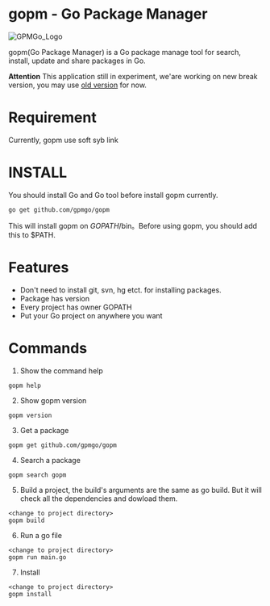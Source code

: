 gopm - Go Package Manager
=========================

![GPMGo_Logo](https://raw.github.com/gpmgo/gopmweb/master/static/img/gpmgo.png?raw=true)

gopm(Go Package Manager) is a Go package manage tool for search, install, update and share packages in Go.

**Attention** This application still in experiment, we'are working on new break version, you may use [old version](https://github.com/gpmgo/gopm/tree/v0.1.0) for now.

# Requirement

Currently, gopm use soft syb link

# INSTALL

You should install Go and Go tool before install gopm currently.

```
go get github.com/gpmgo/gopm
```

This will install gopm on $GOPATH$/bin。Before using gopm, you should add this to $PATH.

# Features

* Don't need to install git, svn, hg etct. for installing packages.
* Package has version
* Every project has owner GOPATH
* Put your Go project on anywhere you want

# Commands

1. Show the command help
```
gopm help
```

2. Show gopm version
```
gopm version
```

3. Get a package
```
gopm get github.com/gpmgo/gopm
```

4. Search a package
```
gopm search gopm
```

5. Build a project, the build's arguments are the same as go build. But it will check all the dependencies and dowload them.
```
<change to project directory>
gopm build
```

6. Run a go file
```
<change to project directory>
gopm run main.go
```

7. Install 
```
<change to project directory>
gopm install
```



